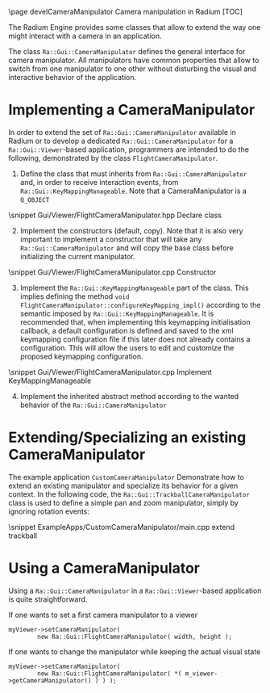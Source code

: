 \page develCameraManipulator  Camera manipulation in Radium
[TOC]

The Radium Engine provides some classes that allow to extend the way one might interact with a camera in an
application.

The class `Ra::Gui::CameraManipulator` defines the general interface for camera manipulator. All manipulators have
common properties that allow to switch from one manipulator to one other without disturbing the visual and interactive
behavior of the application.

# Implementing a CameraManipulator

In order to extend the set of `Ra::Gui::CameraManipulator` available in Radium or to develop a dedicated
`Ra::Gui::CameraManipulator` for a `Ra::Gui::Viewer`-based application, programmers are intended to do the following,
demonstrated by the class `FlightCameraManipulator`.

1. Define the class that must inherits from `Ra::Gui::CameraManipulator` and, in order to receive interaction events,
from `Ra::Gui::KeyMappingManageable`. Note that a CameraManipulator is a `Q_OBJECT`

 \snippet Gui/Viewer/FlightCameraManipulator.hpp Declare class

2. Implement the constructors (default, copy). Note that it is also very important to implement a constructor
that will take any `Ra::Gui::CameraManipulator` and will copy the base class before initializing the current
manipulator.

 \snippet Gui/Viewer/FlightCameraManipulator.cpp Constructor


3. Implement the `Ra::Gui::KeyMappingManageable` part of the class. This implies defining the method
`void FlightCameraManipulator::configureKeyMapping_impl()` according to the semantic imposed
by `Ra::Gui::KeyMappingManageable`. It is recommended that, when implementing this keymapping initialisation callback,
a default configuration is defined and saved to the xml keymapping configuration file if this later does not already
contains a configuration. This will allow the users to edit and customize the proposed keymapping configuration.

 \snippet Gui/Viewer/FlightCameraManipulator.cpp Implement KeyMappingManageable

4. Implement the inherited abstract method according to the wanted behavior of the `Ra::Gui::CameraManipulator`

# Extending/Specializing an existing CameraManipulator

The example application `CustomCameraManipulator` Demonstrate how to extend an existing manipulator and specialize
its behavior for a given context.
In the following code, the `Ra::Gui::TrackballCameraManipulator` class is used to define a simple pan and zoom
manipulator, simply by ignoring rotation events:

\snippet ExampleApps/CustomCameraManipulator/main.cpp extend trackball

# Using a CameraManipulator
Using a `Ra::Gui::CameraManipulator` in a `Ra::Gui::Viewer`-based application is quite straightforward.

If one wants to set a first camera manipulator to a viewer
~~~{.cpp}
myViewer->setCameraManipulator(
        new Ra::Gui::FlightCameraManipulator( width, height );
~~~

If one wants to change the manipulator while keeping the actual visual state
~~~{.cpp}
myViewer->setCameraManipulator(
        new Ra::Gui::FlightCameraManipulator( *( m_viewer->getCameraManipulator() ) ) );
~~~
